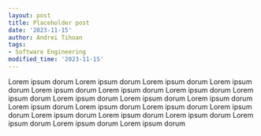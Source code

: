 ```yaml
---
layout: post
title: Placeholder post
date: '2023-11-15'
author: Andrei Tihoan
tags:
- Software Engineering
modified_time: '2023-11-15'
---
```


Lorem ipsum dorum Lorem ipsum dorum Lorem ipsum dorum Lorem ipsum dorum Lorem ipsum dorum 
Lorem ipsum dorum Lorem ipsum dorum Lorem ipsum dorum Lorem ipsum dorum Lorem ipsum dorum Lorem ipsum dorum 
Lorem ipsum dorum Lorem ipsum dorum Lorem ipsum dorum Lorem ipsum dorum Lorem ipsum dorum 
Lorem ipsum dorum Lorem ipsum dorum Lorem ipsum dorum Lorem ipsum dorum Lorem ipsum dorum 
